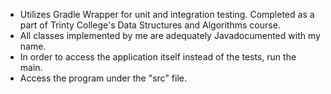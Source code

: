 - Utilizes Gradle Wrapper for unit and integration testing. Completed as a part of Trinty College's Data Structures and Algorithms course.
- All classes implemented by me are adequately Javadocumented with my name.
- In order to access the application itself instead of the tests, run the main.
- Access the program under the "src" file.
